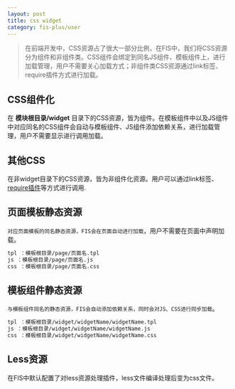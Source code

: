 ```yaml
---
layout: post
title: css widget
category: fis-plus/user
---
```


> 在前端开发中，CSS资源占了很大一部分比例，在FIS中，我们将CSS资源分为组件和非组件类。CSS组件会绑定到同名JS组件、模板组件上，进行加载管理，用户不需要关心加载方式；非组件类CSS资源通过link标签、require插件方式进行加载。

## CSS组件化

在 **模块根目录/widget** 目录下的CSS资源，皆为组件。在模板组件中以及JS组件中对应同名的CSS组件会自动与模板组件、JS组件添加依赖关系，进行加载管理，用户不需要显示进行调用加载。

## 其他CSS

在非widget目录下的CSS资源，皆为非组件化资源。用户可以通过link标签、[require插件](smarty-plugin.html#require)等方式进行调用.

## 页面模板静态资源

``对应页面模板的同名静态资源，FIS会在页面自动进行加载``，用户不需要在页面中声明加载。

```bash
tpl ：模板根目录/page/页面名.tpl
js ：模板根目录/page/页面名.js
css ：模板根目录/page/页面名.css
```

## 模板组件静态资源

``与模板组件同名的静态资源，FIS会自动添加依赖关系，同时会对JS、CSS进行同步加载``。

```bash
tpl ：模板根目录/widget/widgetName/widgetName.tpl
js ：模板根目录/widget/widgetName/widgetName.js
css ：模板根目录/widget/widgetName/widgetName.css
```

## Less资源

在FIS中默认配置了对less资源处理插件，less文件编译处理后变为css文件。

